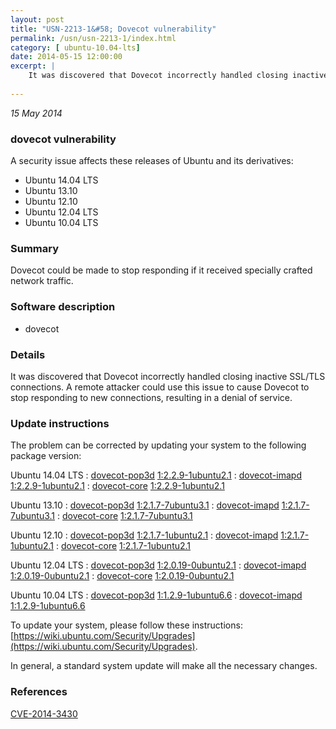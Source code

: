 ```yaml
---
layout: post
title: "USN-2213-1&#58; Dovecot vulnerability"
permalink: /usn/usn-2213-1/index.html
category: [ ubuntu-10.04-lts]
date: 2014-05-15 12:00:00
excerpt: |
    It was discovered that Dovecot incorrectly handled closing inactive SSL/TLS connections. A remote attacker could use this issue to cause Dovecot to stop responding to new connections, resulting in a denial of service. 
    
--- 
```

 
 

*15 May 2014*

### dovecot vulnerability

A security issue affects these releases of Ubuntu and its derivatives:

* Ubuntu 14.04 LTS
* Ubuntu 13.10
* Ubuntu 12.10
* Ubuntu 12.04 LTS
* Ubuntu 10.04 LTS

### Summary

Dovecot could be made to stop responding if it received specially crafted network traffic.

### Software description

* dovecot 

### Details

It was discovered that Dovecot incorrectly handled closing inactive SSL/TLS connections. A remote attacker could use this issue to cause Dovecot to stop responding to new connections, resulting in a denial of service. 

### Update instructions

The problem can be corrected by updating your system to the following package version:

Ubuntu 14.04 LTS
 : [dovecot-pop3d](https://launchpad.net/ubuntu/+source/dovecot) <span> [1:2.2.9-1ubuntu2.1](https://launchpad.net/ubuntu/+source/dovecot/1:2.2.9-1ubuntu2.1) </span> 
 : [dovecot-imapd](https://launchpad.net/ubuntu/+source/dovecot) <span> [1:2.2.9-1ubuntu2.1](https://launchpad.net/ubuntu/+source/dovecot/1:2.2.9-1ubuntu2.1) </span> 
 : [dovecot-core](https://launchpad.net/ubuntu/+source/dovecot) <span> [1:2.2.9-1ubuntu2.1](https://launchpad.net/ubuntu/+source/dovecot/1:2.2.9-1ubuntu2.1) </span> 

Ubuntu 13.10
 : [dovecot-pop3d](https://launchpad.net/ubuntu/+source/dovecot) <span> [1:2.1.7-7ubuntu3.1](https://launchpad.net/ubuntu/+source/dovecot/1:2.1.7-7ubuntu3.1) </span> 
 : [dovecot-imapd](https://launchpad.net/ubuntu/+source/dovecot) <span> [1:2.1.7-7ubuntu3.1](https://launchpad.net/ubuntu/+source/dovecot/1:2.1.7-7ubuntu3.1) </span> 
 : [dovecot-core](https://launchpad.net/ubuntu/+source/dovecot) <span> [1:2.1.7-7ubuntu3.1](https://launchpad.net/ubuntu/+source/dovecot/1:2.1.7-7ubuntu3.1) </span> 

Ubuntu 12.10
 : [dovecot-pop3d](https://launchpad.net/ubuntu/+source/dovecot) <span> [1:2.1.7-1ubuntu2.1](https://launchpad.net/ubuntu/+source/dovecot/1:2.1.7-1ubuntu2.1) </span> 
 : [dovecot-imapd](https://launchpad.net/ubuntu/+source/dovecot) <span> [1:2.1.7-1ubuntu2.1](https://launchpad.net/ubuntu/+source/dovecot/1:2.1.7-1ubuntu2.1) </span> 
 : [dovecot-core](https://launchpad.net/ubuntu/+source/dovecot) <span> [1:2.1.7-1ubuntu2.1](https://launchpad.net/ubuntu/+source/dovecot/1:2.1.7-1ubuntu2.1) </span> 

Ubuntu 12.04 LTS
 : [dovecot-pop3d](https://launchpad.net/ubuntu/+source/dovecot) <span> [1:2.0.19-0ubuntu2.1](https://launchpad.net/ubuntu/+source/dovecot/1:2.0.19-0ubuntu2.1) </span> 
 : [dovecot-imapd](https://launchpad.net/ubuntu/+source/dovecot) <span> [1:2.0.19-0ubuntu2.1](https://launchpad.net/ubuntu/+source/dovecot/1:2.0.19-0ubuntu2.1) </span> 
 : [dovecot-core](https://launchpad.net/ubuntu/+source/dovecot) <span> [1:2.0.19-0ubuntu2.1](https://launchpad.net/ubuntu/+source/dovecot/1:2.0.19-0ubuntu2.1) </span> 

Ubuntu 10.04 LTS
 : [dovecot-pop3d](https://launchpad.net/ubuntu/+source/dovecot) <span> [1:1.2.9-1ubuntu6.6](https://launchpad.net/ubuntu/+source/dovecot/1:1.2.9-1ubuntu6.6) </span> 
 : [dovecot-imapd](https://launchpad.net/ubuntu/+source/dovecot) <span> [1:1.2.9-1ubuntu6.6](https://launchpad.net/ubuntu/+source/dovecot/1:1.2.9-1ubuntu6.6) </span> 

To update your system, please follow these instructions: [https://wiki.ubuntu.com/Security/Upgrades](https://wiki.ubuntu.com/Security/Upgrades).

In general, a standard system update will make all the necessary changes. 

### References

 
 [CVE-2014-3430](http://people.ubuntu.com/~ubuntu-security/cve/CVE-2014-3430)
 

